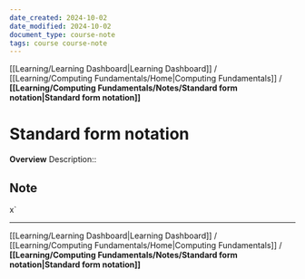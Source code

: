 ```yaml
---
date_created: 2024-10-02
date_modified: 2024-10-02
document_type: course-note
tags: course course-note
---
```

[[Learning/Learning Dashboard|Learning Dashboard]] / [[Learning/Computing Fundamentals/Home|Computing Fundamentals]] / **[[Learning/Computing Fundamentals/Notes/Standard form notation|Standard form notation]]**
# Standard form notation
**Overview**
Description:: 

## Note
x`



---
[[Learning/Learning Dashboard|Learning Dashboard]] / [[Learning/Computing Fundamentals/Home|Computing Fundamentals]] / **[[Learning/Computing Fundamentals/Notes/Standard form notation|Standard form notation]]**